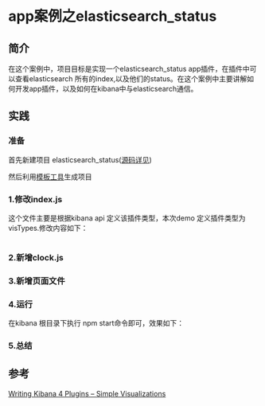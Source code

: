 # app案例之elasticsearch_status

## 简介

在这个案例中，项目目标是实现一个elasticsearch_status
app插件，在插件中可以查看elasticsearch 所有的index,以及他们的status。在这个案例中主要讲解如何开发app插件，以及如何在kibana中与elasticsearch通信。

## 实践

### 准备

首先新建项目 elasticsearch_status\([源码详见](https://github.com/TrumanDu/kibana_plugin/tree/master/clock)\)

然后利用[模板工具](https://github.com/elastic/template-kibana-plugin/)生成项目

### 1.修改index.js

这个文件主要是根据kibana api 定义该插件类型，本次demo 定义插件类型为visTypes.修改内容如下：

```

```

### 2.新增clock.js


### 3.新增页面文件



### 4.运行

在kibana 根目录下执行 npm start命令即可，效果如下：


### 5.总结



## 参考

[Writing Kibana 4 Plugins – Simple Visualizations](https://www.timroes.de/2015/12/02/writing-kibana-4-plugins-simple-visualizations/)

